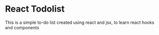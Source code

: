 # React Todolist 

This is a simple to-do list created using react and jsx, to learn react hooks and components
